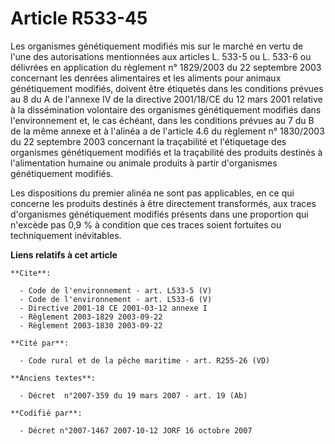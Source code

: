 # Article R533-45

Les organismes génétiquement modifiés mis sur le marché en vertu de l'une des autorisations mentionnées aux articles L. 533-5
ou L. 533-6 ou délivrées en application du règlement n° 1829/2003 du 22 septembre 2003 concernant les denrées alimentaires et
les aliments pour animaux génétiquement modifiés, doivent être étiquetés dans les conditions prévues au 8 du A de l'annexe IV
de la directive 2001/18/CE du 12 mars 2001 relative à la dissémination volontaire des organismes génétiquement modifiés dans
l'environnement et, le cas échéant, dans les conditions prévues au 7 du B de la même annexe et à l'alinéa a de l'article 4.6
du règlement n° 1830/2003 du 22 septembre 2003 concernant la traçabilité et l'étiquetage des organismes génétiquement
modifiés et la traçabilité des produits destinés à l'alimentation humaine ou animale produits à partir d'organismes
génétiquement modifiés.

Les dispositions du premier alinéa ne sont pas applicables, en ce qui concerne les produits destinés à être directement
transformés, aux traces d'organismes génétiquement modifiés présents dans une proportion qui n'excède pas 0,9 % à condition
que ces traces soient fortuites ou techniquement inévitables.

**Liens relatifs à cet article**

	**Cite**:

	  - Code de l'environnement - art. L533-5 (V)
	  - Code de l'environnement - art. L533-6 (V)
	  - Directive 2001-18 CE 2001-03-12 annexe I
	  - Règlement 2003-1829 2003-09-22
	  - Règlement 2003-1830 2003-09-22

	**Cité par**:

	  - Code rural et de la pêche maritime - art. R255-26 (VD)

	**Anciens textes**:

	  - Décret  n°2007-359 du 19 mars 2007 - art. 19 (Ab)

	**Codifié par**:

	  - Décret n°2007-1467 2007-10-12 JORF 16 octobre 2007
